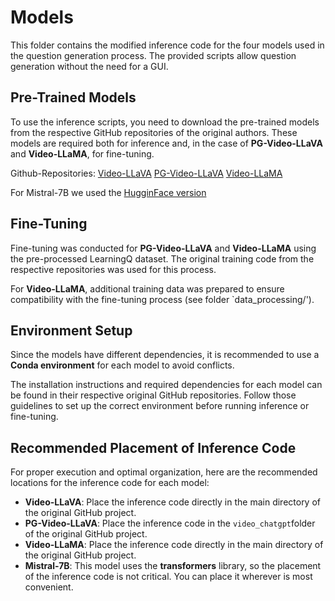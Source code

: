 # Models  

This folder contains the modified inference code for the four models used in the question generation process. The provided scripts allow question generation without the need for a GUI.  

## Pre-Trained Models  
To use the inference scripts, you need to download the pre-trained models from the respective GitHub repositories of the original authors. These models are required both for inference and, in the case of **PG-Video-LLaVA** and **Video-LLaMA**, for fine-tuning. 

Github-Repositories:
[Video-LLaVA](https://github.com/PKU-YuanGroup/Video-LLaVA)
[PG-Video-LLaVA](https://github.com/mbzuai-oryx/Video-LLaVA)
[Video-LLaMA](https://github.com/DAMO-NLP-SG/Video-LLaMA)


For Mistral-7B we used the [HugginFace version](https://huggingface.co/mistralai/Mistral-7B-Instruct-v0.3)
## Fine-Tuning  
Fine-tuning was conducted for **PG-Video-LLaVA** and **Video-LLaMA** using the pre-processed LearningQ dataset. The original training code from the respective repositories was used for this process.

For **Video-LLaMA**, additional training data was prepared to ensure compatibility with the fine-tuning process (see folder `data_processing/').  

## Environment Setup  
Since the models have different dependencies, it is recommended to use a  **Conda environment** for each model to avoid conflicts.  

The installation instructions and required dependencies for each model can be found in their respective original GitHub repositories. Follow those guidelines to set up the correct environment before running inference or fine-tuning.

## Recommended Placement of Inference Code  
For proper execution and optimal organization, here are the recommended locations for the inference code for each model:

- **Video-LLaVA**: Place the inference code directly in the main directory of the original GitHub project.
- **PG-Video-LLaVA**: Place the inference code in the `video_chatgpt`folder of the original GitHub project.
- **Video-LLaMA**: Place the inference code directly in the main directory of the original GitHub project.
- **Mistral-7B**: This model uses the **transformers** library, so the placement of the inference code is not critical. You can place it wherever is most convenient.  
